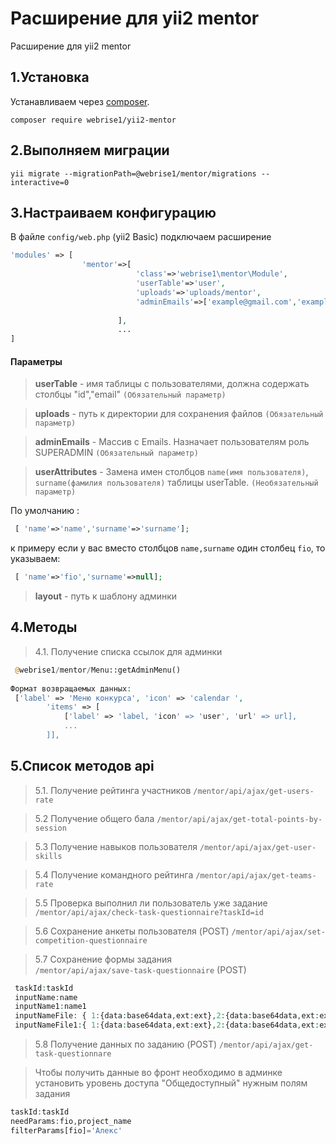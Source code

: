 Расширение для yii2 mentor
==========================
Расширение для yii2 mentor

1.Установка
------------

Устанавливаем через [composer](http://getcomposer.org/download/).


```
composer require webrise1/yii2-mentor
```
 

2.Выполняем миграции
-----
```
yii migrate --migrationPath=@webrise1/mentor/migrations --interactive=0
```
3.Настраиваем конфигурацию
-----

В файле `config/web.php` (yii2 Basic) подключаем расширение
```php
'modules' => [
                'mentor'=>[
                            'class'=>'webrise1\mentor\Module',
                            'userTable'=>'user',
                            'uploads'=>'uploads/mentor',
                            'adminEmails'=>['example@gmail.com','example2@gmail.com'],
                            
                        ],
                        ...
]
```

#### Параметры
>**userTable** - имя таблицы с пользователями, должна содержать столбцы "id","email" `(Обязательный параметр)`

>**uploads** - путь к директории для сохранения файлов `(Обязательный параметр)`

>**adminEmails** - Массив с Emails. Назначает пользователям роль SUPERADMIN  `(Обязательный параметр)`

>**userAttributes** - Замена имен столбцов `name(имя пользователя)`, `surname(фамилия пользователя)`  таблицы userTable. `(Необязательный параметр)`

По умолчанию : 
```php
 [ 'name'=>'name','surname'=>'surname'];
 ```
к примеру если у вас вместо столбцов `name,surname` один столбец `fio`, то указываем:
```php
 [ 'name'=>'fio','surname'=>null];
 ```
>**layout** - путь к шаблону админки

 
4.Методы
-----
>4.1.  Получение списка ссылок для админки
```php
 @webrise1/mentor/Menu::getAdminMenu()
 
Формат возвращаемых данных:
 ['label' => 'Меню конкурса', 'icon' => 'calendar ',
        'items' => [
            ['label' => 'label, 'icon' => 'user', 'url' => url], 
            ...
        ]],
 ```
 
5.Список методов api
-----

>5.1.  Получение рейтинга участников 
`/mentor/api/ajax/get-users-rate` 

>5.2  Получение общего бала
`/mentor/api/ajax/get-total-points-by-session` 

>5.3  Получение навыков пользователя
`/mentor/api/ajax/get-user-skills` 

>5.4  Получение командного рейтинга
`/mentor/api/ajax/get-teams-rate` 

>5.5  Проверка выполнил ли пользователь уже задание
`/mentor/api/ajax/check-task-questionnaire?taskId=id` 

>5.6  Сохранение анкеты пользователя (POST)
`/mentor/api/ajax/set-competition-questionnaire` 

>5.7  Сохранение формы задания  
>`/mentor/api/ajax/save-task-questionnaire` 
> (POST)
```php
 taskId:taskId
 inputName:name
 inputName1:name1
 inputNameFile: { 1:{data:base64data,ext:ext},2:{data:base64data,ext:ext} }
 inputNameFile1:{ 1:{data:base64data,ext:ext},2:{data:base64data,ext:ext} }
 ```
 >5.8  Получение данных по заданию (POST)
 >`/mentor/api/ajax/get-task-questionnare` 
 
 > Чтобы получить данные во фронт необходимо в админке установить уровень доступа "Общедоступный" нужным полям задания
 ```php
 taskId:taskId
 needParams:fio,project_name
 filterParams[fio]='Алекс' 
 
  ```